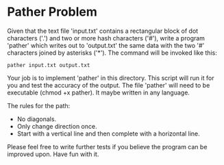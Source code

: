# Pather Problem

Given that the text file 'input.txt' contains a rectangular block of dot
characters ('.') and two or more hash characters ('#'), write a program 'pather'
which writes out to 'output.txt' the same data with the two '#' characters
joined by asterisks ('*'). The command will be invoked like this:

    pather input.txt output.txt

Your job is to implement 'pather' in this directory. This script will run it
for you and test the accuracy of the output. The file 'pather' will need to
be executable (chmod +x pather). It maybe written in any language.

The rules for the path:

* No diagonals.
* Only change direction once.
* Start with a vertical line and then complete with a horizontal line.

Please feel free to write further tests if you believe the program can be
improved upon. Have fun with it.
